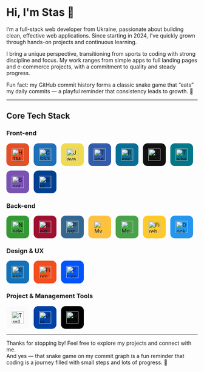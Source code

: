 # Hi, I'm Stas 👋

I’m a full-stack web developer from Ukraine, passionate about building clean, effective web applications. Since starting in 2024, I’ve quickly grown through hands-on projects and continuous learning.

I bring a unique perspective, transitioning from sports to coding with strong discipline and focus. My work ranges from simple apps to full landing pages and e-commerce projects, with a commitment to quality and steady progress.

Fun fact: my GitHub commit history forms a classic snake game that “eats” my daily commits — a playful reminder that consistency leads to growth. 🐍

---

## Core Tech Stack

### Front-end
<div style="display: flex; flex-wrap: wrap; gap: 12px; margin-bottom: 20px;">
  <div style="width: 60px; height: 60px; background: #E34F26; border-radius: 12px; display: flex; align-items: center; justify-content: center;">
    <img src="https://cdn.jsdelivr.net/gh/devicons/devicon/icons/html5/html5-original.svg" alt="HTML5" width="32" height="32" />
  </div>
  <div style="width: 60px; height: 60px; background: #1E70B8; border-radius: 12px; display: flex; align-items: center; justify-content: center;">
    <img src="https://cdn.jsdelivr.net/gh/devicons/devicon/icons/css3/css3-original.svg" alt="CSS3" width="32" height="32" />
  </div>
  <div style="width: 60px; height: 60px; background: #F0DB4F; border-radius: 12px; display: flex; align-items: center; justify-content: center;">
    <img src="https://cdn.jsdelivr.net/gh/devicons/devicon/icons/javascript/javascript-original.svg" alt="JavaScript" width="32" height="32" />
  </div>
  <div style="width: 60px; height: 60px; background: #315cac; border-radius: 12px; display: flex; align-items: center; justify-content: center;">
    <img src="https://cdn.jsdelivr.net/gh/devicons/devicon/icons/typescript/typescript-original.svg" alt="TypeScript" width="32" height="32" />
  </div>
  <div style="width: 60px; height: 60px; background: #076f97; border-radius: 12px; display: flex; align-items: center; justify-content: center;">
    <img src="https://cdn.jsdelivr.net/gh/devicons/devicon/icons/react/react-original.svg" alt="React" width="32" height="32" />
  </div>
  <div style="width: 60px; height: 60px; background: #111111; border-radius: 12px; display: flex; align-items: center; justify-content: center;">
    <img src="https://cdn.jsdelivr.net/gh/devicons/devicon/icons/nextjs/nextjs-original.svg" alt="Next.js" width="32" height="32" />
  </div>
  <div style="width: 60px; height: 60px; background: #00788a; border-radius: 12px; display: flex; align-items: center; justify-content: center;">
    <img src="https://cdn.jsdelivr.net/gh/devicons/devicon/icons/tailwindcss/tailwindcss-original.svg" alt="Tailwind CSS" width="32" height="32" />
  </div>
  <div style="width: 60px; height: 60px; background: #7952B3; border-radius: 12px; display: flex; align-items: center; justify-content: center;">
    <img src="https://cdn.jsdelivr.net/gh/devicons/devicon/icons/bootstrap/bootstrap-plain.svg" alt="Bootstrap" width="32" height="32" />
  </div>
  <div style="width: 60px; height: 60px; background: #004193; border-radius: 12px; display: flex; align-items: center; justify-content: center;">
    <img src="https://cdn.jsdelivr.net/gh/devicons/devicon/icons/antdesign/antdesign-original.svg" alt="Ant Design" width="32" height="32" />
  </div>
</div>

### Back-end
<div style="display: flex; flex-wrap: wrap; gap: 12px; margin-bottom: 20px;">
  <div style="width: 60px; height: 60px; background: #339933; border-radius: 12px; display: flex; align-items: center; justify-content: center;">
    <img src="https://cdn.jsdelivr.net/gh/devicons/devicon/icons/nodejs/nodejs-original.svg" alt="Node.js" width="32" height="32" />
  </div>
  <div style="width: 60px; height: 60px; background: #9e1030; border-radius: 12px; display: flex; align-items: center; justify-content: center;">
    <img src="https://cdn.jsdelivr.net/gh/devicons/devicon/icons/nestjs/nestjs-original.svg" alt="NestJS" width="32" height="32" />
  </div>
  <div style="width: 60px; height: 60px; background: #336791; border-radius: 12px; display: flex; align-items: center; justify-content: center;">
    <img src="https://cdn.jsdelivr.net/gh/devicons/devicon/icons/postgresql/postgresql-original.svg" alt="PostgreSQL" width="32" height="32" />
  </div>
  <div style="width: 60px; height: 60px; background: #ffc13e; border-radius: 12px; display: flex; align-items: center; justify-content: center;">
    <img src="https://cdn.jsdelivr.net/gh/devicons/devicon/icons/mysql/mysql-original.svg" alt="MySQL" width="32" height="32" />
  </div>
  <div style="width: 60px; height: 60px; background: #47A248; border-radius: 12px; display: flex; align-items: center; justify-content: center;">
    <img src="https://cdn.jsdelivr.net/gh/devicons/devicon/icons/mongodb/mongodb-original.svg" alt="MongoDB" width="32" height="32" />
  </div>
  <div style="width: 60px; height: 60px; background: #FFCA28; border-radius: 12px; display: flex; align-items: center; justify-content: center;">
    <img src="https://cdn.jsdelivr.net/gh/devicons/devicon/icons/firebase/firebase-plain.svg" alt="Firebase" width="32" height="32" />
  </div>
  <div style="width: 60px; height: 60px; background: #2496ED; border-radius: 12px; display: flex; align-items: center; justify-content: center;">
    <img src="https://cdn.jsdelivr.net/gh/devicons/devicon/icons/docker/docker-original.svg" alt="Docker" width="32" height="32" />
  </div>
</div>

### Design & UX
<div style="display: flex; flex-wrap: wrap; gap: 12px; margin-bottom: 20px;">
  <div style="width: 60px; height: 60px; background: #1572B6; border-radius: 12px; display: flex; align-items: center; justify-content: center;">
    <img src="https://cdn.jsdelivr.net/gh/devicons/devicon/icons/css3/css3-original.svg" alt="Responsive Design" width="32" height="32" />
  </div>
  <div style="width: 60px; height: 60px; background: #F24E1E; border-radius: 12px; display: flex; align-items: center; justify-content: center;">
    <img src="https://cdn.jsdelivr.net/gh/devicons/devicon/icons/figma/figma-original.svg" alt="Figma" width="32" height="32" />
  </div>
  <div style="width: 60px; height: 60px; background: #0055FF; border-radius: 12px; display: flex; align-items: center; justify-content: center;">
    <img src="https://cdn.jsdelivr.net/gh/devicons/devicon/icons/framermotion/framermotion-original.svg" alt="Framer Motion" width="32" height="32" />
  </div>
</div>

### Project & Management Tools
<div style="display: flex; flex-wrap: wrap; gap: 12px;">
  <div style="width: 60px; height: 60px; background: #fafafa; border-radius: 12px; display: flex; align-items: center; justify-content: center;">
    <img src="https://cdn.jsdelivr.net/gh/devicons/devicon/icons/trello/trello-plain.svg" alt="Trello" width="32" height="32" />
  </div>
  <div style="width: 60px; height: 60px; background: #0042a3; border-radius: 12px; display: flex; align-items: center; justify-content: center;">
    <img src="https://cdn.jsdelivr.net/gh/devicons/devicon/icons/jira/jira-original.svg" alt="Jira" width="32" height="32" />
  </div>
  <div style="width: 60px; height: 60px; background: #000000; border-radius: 12px; display: flex; align-items: center; justify-content: center;">
    <img src="https://cdn.jsdelivr.net/gh/devicons/devicon/icons/notion/notion-original.svg" alt="Notion" width="32" height="32" />
  </div>
</div>

---

Thanks for stopping by! Feel free to explore my projects and connect with me.  
And yes — that snake game on my commit graph is a fun reminder that coding is a journey filled with small steps and lots of progress. 🐍